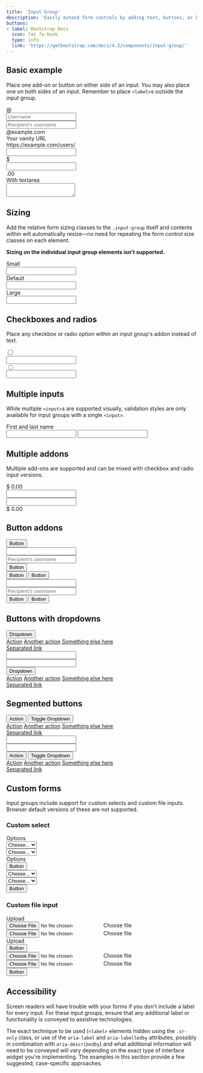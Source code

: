 ```yaml
---
title: 'Input Group'
description: 'Easily extend form controls by adding text, buttons, or button groups on either side of textual inputs, custom selects, and custom file inputs.'
buttons: 
- label: Bootstrap Docs
  icon: fas fa-book   
  type: info   
  link: 'https://getbootstrap.com/docs/4.3/components/input-group/'
---
```


## Basic example

Place one add-on or button on either side of an input. You may also place one on both sides of an input. Remember to place `<label>`s outside the input group.

<example>
    <div class="input-group mb-3">
        <div class="input-group-prepend">
            <span class="input-group-text" id="basic-addon1">@</span>
        </div>
        <input type="text" class="form-control" placeholder="Username" aria-label="Username" aria-describedby="basic-addon1">
    </div>
    <div class="input-group mb-3">
        <input type="text" class="form-control" placeholder="Recipient's username" aria-label="Recipient's username" aria-describedby="basic-addon2">
        <div class="input-group-append">
            <span class="input-group-text" id="basic-addon2">@example.com</span>
        </div>
    </div>
    <label for="basic-url">Your vanity URL</label>
    <div class="input-group mb-3">
        <div class="input-group-prepend">
            <span class="input-group-text" id="basic-addon3">https://example.com/users/</span>
        </div>
        <input type="text" class="form-control" id="basic-url" aria-describedby="basic-addon3">
    </div>
    <div class="input-group mb-3">
        <div class="input-group-prepend">
            <span class="input-group-text">$</span>
        </div>
        <input type="text" class="form-control" aria-label="Amount (to the nearest dollar)">
        <div class="input-group-append">
            <span class="input-group-text">.00</span>
        </div>
    </div>
    <div class="input-group">
        <div class="input-group-prepend">
            <span class="input-group-text">With textarea</span>
        </div>
        <textarea class="form-control" aria-label="With textarea"></textarea>
    </div>
</example>

## Sizing

Add the relative form sizing classes to the `.input-group` itself and contents within will automatically resize—no need for repeating the form control size classes on each element.

**Sizing on the individual input group elements isn't supported.**

<example>
    <div class="input-group input-group-sm mb-3">
        <div class="input-group-prepend">
            <span class="input-group-text" id="inputGroup-sizing-sm">Small</span>
        </div>
        <input type="text" class="form-control" aria-label="Sizing example input" aria-describedby="inputGroup-sizing-sm">
    </div>
    <div class="input-group mb-3">
        <div class="input-group-prepend">
            <span class="input-group-text" id="inputGroup-sizing-default">Default</span>
        </div>
        <input type="text" class="form-control" aria-label="Sizing example input" aria-describedby="inputGroup-sizing-default">
    </div>
    <div class="input-group input-group-lg">
        <div class="input-group-prepend">
            <span class="input-group-text" id="inputGroup-sizing-lg">Large</span>
        </div>
        <input type="text" class="form-control" aria-label="Sizing example input" aria-describedby="inputGroup-sizing-lg">
    </div>
</example>

## Checkboxes and radios

Place any checkbox or radio option within an input group's addon instead of text.

<example>
    <div class="input-group mb-3">
        <div class="input-group-prepend">
            <div class="input-group-text">
                <input type="checkbox" aria-label="Checkbox for following text input">
            </div>
        </div>
        <input type="text" class="form-control" aria-label="Text input with checkbox">
    </div>
    <div class="input-group">
        <div class="input-group-prepend">
            <div class="input-group-text">
                <input type="radio" aria-label="Radio button for following text input">
            </div>
        </div>
        <input type="text" class="form-control" aria-label="Text input with radio button">
    </div>
</example>

## Multiple inputs

While multiple `<input>`s are supported visually, validation styles are only available for input groups with a single `<input>`.

<example>
    <div class="input-group">
        <div class="input-group-prepend">
            <span class="input-group-text">First and last name</span>
        </div>
        <input type="text" aria-label="First name" class="form-control">
        <input type="text" aria-label="Last name" class="form-control">
    </div>
</example>

## Multiple addons

Multiple add-ons are supported and can be mixed with checkbox and radio input versions.

<example>
    <div class="input-group mb-3">
        <div class="input-group-prepend">
            <span class="input-group-text">$</span>
            <span class="input-group-text">0.00</span>
        </div>
        <input type="text" class="form-control" aria-label="Dollar amount (with dot and two decimal places)">
    </div>
    <div class="input-group">
        <input type="text" class="form-control" aria-label="Dollar amount (with dot and two decimal places)">
        <div class="input-group-append">
            <span class="input-group-text">$</span>
            <span class="input-group-text">0.00</span>
        </div>
    </div>
</example>

## Button addons

<example>
    <div class="input-group mb-3">
        <div class="input-group-prepend">
            <button class="btn btn-outline-secondary" type="button" id="button-addon1">Button</button>
        </div>
        <input type="text" class="form-control" placeholder="" aria-label="Example text with button addon" aria-describedby="button-addon1">
    </div>
    <div class="input-group mb-3">
        <input type="text" class="form-control" placeholder="Recipient's username" aria-label="Recipient's username" aria-describedby="button-addon2">
        <div class="input-group-append">
            <button class="btn btn-outline-secondary" type="button" id="button-addon2">Button</button>
        </div>
    </div>
    <div class="input-group mb-3">
        <div class="input-group-prepend" id="button-addon3">
            <button class="btn btn-outline-secondary" type="button">Button</button>
            <button class="btn btn-outline-secondary" type="button">Button</button>
        </div>
        <input type="text" class="form-control" placeholder="" aria-label="Example text with two button addons" aria-describedby="button-addon3">
    </div>
    <div class="input-group">
        <input type="text" class="form-control" placeholder="Recipient's username" aria-label="Recipient's username with two button addons" aria-describedby="button-addon4">
        <div class="input-group-append" id="button-addon4">
            <button class="btn btn-outline-secondary" type="button">Button</button>
            <button class="btn btn-outline-secondary" type="button">Button</button>
        </div>
    </div>
</example>

## Buttons with dropdowns

<example>
    <div class="input-group mb-3">
        <div class="input-group-prepend">
            <button class="btn btn-outline-secondary dropdown-toggle" type="button" data-toggle="dropdown" aria-haspopup="true" aria-expanded="false">Dropdown</button>
            <div class="dropdown-menu">
                <a class="dropdown-item" href="#">Action</a>
                <a class="dropdown-item" href="#">Another action</a>
                <a class="dropdown-item" href="#">Something else here</a>
                <div role="separator" class="dropdown-divider"></div>
                <a class="dropdown-item" href="#">Separated link</a>
            </div>
        </div>
        <input type="text" class="form-control" aria-label="Text input with dropdown button">
    </div>
    <div class="input-group">
        <input type="text" class="form-control" aria-label="Text input with dropdown button">
        <div class="input-group-append">
            <button class="btn btn-outline-secondary dropdown-toggle" type="button" data-toggle="dropdown" aria-haspopup="true" aria-expanded="false">Dropdown</button>
            <div class="dropdown-menu">
                <a class="dropdown-item" href="#">Action</a>
                <a class="dropdown-item" href="#">Another action</a>
                <a class="dropdown-item" href="#">Something else here</a>
                <div role="separator" class="dropdown-divider"></div>
                <a class="dropdown-item" href="#">Separated link</a>
            </div>
        </div>
    </div>
</example>

## Segmented buttons

<example>
    <div class="input-group mb-3">
        <div class="input-group-prepend">
            <button type="button" class="btn btn-outline-secondary">Action</button>
            <button type="button" class="btn btn-outline-secondary dropdown-toggle dropdown-toggle-split" data-toggle="dropdown" aria-haspopup="true" aria-expanded="false">
            <span class="sr-only">Toggle Dropdown</span>
            </button>
            <div class="dropdown-menu">
                <a class="dropdown-item" href="#">Action</a>
                <a class="dropdown-item" href="#">Another action</a>
                <a class="dropdown-item" href="#">Something else here</a>
                <div role="separator" class="dropdown-divider"></div>
                <a class="dropdown-item" href="#">Separated link</a>
            </div>
        </div>
        <input type="text" class="form-control" aria-label="Text input with segmented dropdown button">
    </div>
    <div class="input-group">
        <input type="text" class="form-control" aria-label="Text input with segmented dropdown button">
        <div class="input-group-append">
            <button type="button" class="btn btn-outline-secondary">Action</button>
            <button type="button" class="btn btn-outline-secondary dropdown-toggle dropdown-toggle-split" data-toggle="dropdown" aria-haspopup="true" aria-expanded="false">
            <span class="sr-only">Toggle Dropdown</span>
            </button>
            <div class="dropdown-menu">
                <a class="dropdown-item" href="#">Action</a>
                <a class="dropdown-item" href="#">Another action</a>
                <a class="dropdown-item" href="#">Something else here</a>
                <div role="separator" class="dropdown-divider"></div>
                <a class="dropdown-item" href="#">Separated link</a>
            </div>
        </div>
    </div>
</example>

## Custom forms

Input groups include support for custom selects and custom file inputs. Browser default versions of these are not supported.

### Custom select

<example>
    <div class="input-group mb-3">
        <div class="input-group-prepend">
            <label class="input-group-text" for="inputGroupSelect01">Options</label>
        </div>
        <select class="custom-select" id="inputGroupSelect01">
            <option selected>Choose...</option>
            <option value="1">One</option>
            <option value="2">Two</option>
            <option value="3">Three</option>
        </select>
    </div>
    <div class="input-group mb-3">
        <select class="custom-select" id="inputGroupSelect02">
            <option selected>Choose...</option>
            <option value="1">One</option>
            <option value="2">Two</option>
            <option value="3">Three</option>
        </select>
        <div class="input-group-append">
            <label class="input-group-text" for="inputGroupSelect02">Options</label>
        </div>
    </div>
    <div class="input-group mb-3">
        <div class="input-group-prepend">
            <button class="btn btn-outline-secondary" type="button">Button</button>
        </div>
        <select class="custom-select" id="inputGroupSelect03" aria-label="Example select with button addon">
            <option selected>Choose...</option>
            <option value="1">One</option>
            <option value="2">Two</option>
            <option value="3">Three</option>
        </select>
    </div>
    <div class="input-group">
        <select class="custom-select" id="inputGroupSelect04" aria-label="Example select with button addon">
            <option selected>Choose...</option>
            <option value="1">One</option>
            <option value="2">Two</option>
            <option value="3">Three</option>
        </select>
        <div class="input-group-append">
            <button class="btn btn-outline-secondary" type="button">Button</button>
        </div>
    </div>
</example>

### Custom file input

<example>
    <div class="input-group mb-3">
        <div class="input-group-prepend">
            <span class="input-group-text" id="inputGroupFileAddon01">Upload</span>
        </div>
        <div class="custom-file">
            <input type="file" class="custom-file-input" id="inputGroupFile01" aria-describedby="inputGroupFileAddon01">
            <label class="custom-file-label" for="inputGroupFile01">Choose file</label>
        </div>
    </div>
    <div class="input-group mb-3">
        <div class="custom-file">
            <input type="file" class="custom-file-input" id="inputGroupFile02">
            <label class="custom-file-label" for="inputGroupFile02" aria-describedby="inputGroupFileAddon02">Choose file</label>
        </div>
        <div class="input-group-append">
            <span class="input-group-text" id="inputGroupFileAddon02">Upload</span>
        </div>
    </div>
    <div class="input-group mb-3">
        <div class="input-group-prepend">
            <button class="btn btn-outline-secondary" type="button" id="inputGroupFileAddon03">Button</button>
        </div>
        <div class="custom-file">
            <input type="file" class="custom-file-input" id="inputGroupFile03" aria-describedby="inputGroupFileAddon03">
            <label class="custom-file-label" for="inputGroupFile03">Choose file</label>
        </div>
    </div>
    <div class="input-group">
        <div class="custom-file">
            <input type="file" class="custom-file-input" id="inputGroupFile04" aria-describedby="inputGroupFileAddon04">
            <label class="custom-file-label" for="inputGroupFile04">Choose file</label>
        </div>
        <div class="input-group-append">
            <button class="btn btn-outline-secondary" type="button" id="inputGroupFileAddon04">Button</button>
        </div>
    </div>
</example>

## Accessibility

Screen readers will have trouble with your forms if you don't include a label for every input. For these input groups, ensure that any additional label or functionality is conveyed to assistive technologies.

The exact technique to be used (`<label>` elements hidden using the `.sr-only` class, or use of the `aria-label` and `aria-labelledby` attributes, possibly in combination with `aria-describedby`) and what additional information will need to be conveyed will vary depending on the exact type of interface widget you're implementing. The examples in this section provide a few suggested, case-specific approaches.
